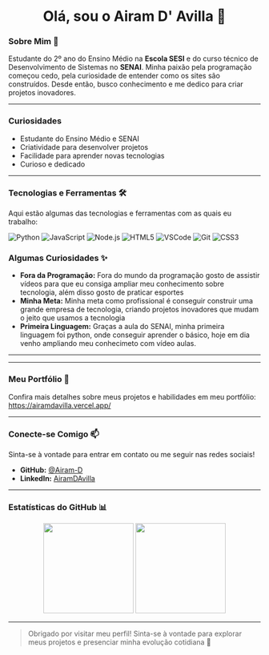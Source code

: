 <h1 align="center">Olá, sou o Airam D' Avilla 🚀</h1>

### Sobre Mim 👋

Estudante do 2º ano do Ensino Médio na **Escola SESI** e do curso técnico de Desenvolvimento de Sistemas no **SENAI**. Minha paixão pela programação começou cedo, pela curiosidade de entender como os sites são construídos. Desde então, busco conhecimento e me dedico para criar projetos inovadores.

---

### Curiosidades

* Estudante do Ensino Médio e SENAI
* Criatividade para desenvolver projetos
* Facilidade para aprender novas tecnologias
* Curioso e dedicado

---

### Tecnologias e Ferramentas 🛠️

Aqui estão algumas das tecnologias e ferramentas com as quais eu trabalho:

![Python](https://img.shields.io/badge/Python-3776AB?style=for-the-badge&logo=python&logoColor=white)
![JavaScript](https://img.shields.io/badge/JavaScript-F7DF1E?style=for-the-badge&logo=javascript&logoColor=black)
![Node.js](https://img.shields.io/badge/Node.js-43853D?style=for-the-badge&logo=node.js&logoColor=white)
![HTML5](https://img.shields.io/badge/HTML5-E34F26?style=for-the-badge&logo=html5&logoColor=white)
![VSCode](https://img.shields.io/badge/VSCode-007ACC?style=for-the-badge&logo=visual-studio-code&logoColor=white)
![Git](https://img.shields.io/badge/Git-F05032?style=for-the-badge&logo=git&logoColor=white)
![CSS3](https://img.shields.io/badge/CSS3-1572B6?style=for-the-badge&logo=css3&logoColor=white)


### Algumas Curiosidades ✨

* **Fora da Programação:** Fora do mundo da programação gosto de assistir vídeos para que eu consiga ampliar meu conhecimento sobre tecnologia, além disso gosto de praticar esportes
* **Minha Meta:** Minha meta como profissional é conseguir construir uma grande empresa de tecnologia, criando projetos inovadores que mudam o jeito que usamos a tecnologia 
* **Primeira Linguagem:** Graças a aula do SENAI, minha primeira linguagem foi python, onde conseguir aprender o básico, hoje em dia venho ampliando meu conhecimeto com vídeo aulas.
  
---

---

### Meu Portfólio 💼

Confira mais detalhes sobre meus projetos e habilidades em meu portfólio: https://airamdavilla.vercel.app/

---

### Conecte-se Comigo 📫

Sinta-se à vontade para entrar em contato ou me seguir nas redes sociais!

* **GitHub:** [@Airam-D](https://github.com/Airam-D)
* **LinkedIn:** [AiramDAvilla](https://www.linkedin.com/in/airam-davilla-94551a382/)
  
---

### Estatísticas do GitHub 📊

<div align="center">
  <img height="180em" src="https://github-readme-stats.vercel.app/api?username=Airam-D&show_icons=true&theme=dracula&hide=issues"/>
  <img height="180em" src="https://github-readme-stats.vercel.app/api/top-langs/?username=Airam-D&layout=compact&theme=dracula&hide=Jupyter%20Notebook"/>
</div>

---

> Obrigado por visitar meu perfil! Sinta-se à vontade para explorar meus projetos e presenciar minha evolução cotidiana 🚀
